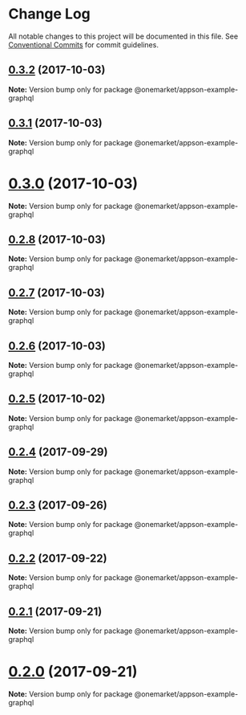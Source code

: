 # Change Log

All notable changes to this project will be documented in this file.
See [Conventional Commits](https://conventionalcommits.org) for commit guidelines.

<a name="0.3.2"></a>
## [0.3.2](https://github.com/one-market/appson/compare/v0.3.1...v0.3.2) (2017-10-03)




**Note:** Version bump only for package @onemarket/appson-example-graphql

<a name="0.3.1"></a>
## [0.3.1](https://github.com/one-market/appson/compare/v0.3.0...v0.3.1) (2017-10-03)




**Note:** Version bump only for package @onemarket/appson-example-graphql

<a name="0.3.0"></a>
# [0.3.0](https://github.com/one-market/appson/compare/v0.2.8...v0.3.0) (2017-10-03)




**Note:** Version bump only for package @onemarket/appson-example-graphql

<a name="0.2.8"></a>
## [0.2.8](https://github.com/one-market/appson/compare/v0.2.7...v0.2.8) (2017-10-03)




**Note:** Version bump only for package @onemarket/appson-example-graphql

<a name="0.2.7"></a>
## [0.2.7](https://github.com/one-market/appson/compare/v0.2.6...v0.2.7) (2017-10-03)




**Note:** Version bump only for package @onemarket/appson-example-graphql

<a name="0.2.6"></a>
## [0.2.6](https://github.com/one-market/appson/compare/v0.2.5...v0.2.6) (2017-10-03)




**Note:** Version bump only for package @onemarket/appson-example-graphql

<a name="0.2.5"></a>
## [0.2.5](https://github.com/one-market/appson/compare/v0.2.4...v0.2.5) (2017-10-02)




**Note:** Version bump only for package @onemarket/appson-example-graphql

<a name="0.2.4"></a>
## [0.2.4](https://github.com/one-market/appson/compare/v0.2.3...v0.2.4) (2017-09-29)




**Note:** Version bump only for package @onemarket/appson-example-graphql

<a name="0.2.3"></a>
## [0.2.3](https://github.com/one-market/appson/compare/v0.2.2...v0.2.3) (2017-09-26)




**Note:** Version bump only for package @onemarket/appson-example-graphql

<a name="0.2.2"></a>
## [0.2.2](https://github.com/one-market/appson/compare/v0.2.1...v0.2.2) (2017-09-22)




**Note:** Version bump only for package @onemarket/appson-example-graphql

<a name="0.2.1"></a>
## [0.2.1](https://github.com/one-market/appson/compare/v0.2.0...v0.2.1) (2017-09-21)




**Note:** Version bump only for package @onemarket/appson-example-graphql

<a name="0.2.0"></a>
# [0.2.0](https://github.com/one-market/appson/compare/v0.1.0...v0.2.0) (2017-09-21)




**Note:** Version bump only for package @onemarket/appson-example-graphql
